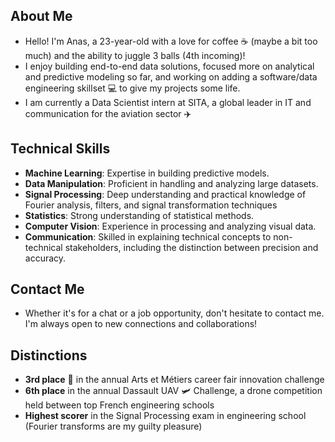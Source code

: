 ## About Me
* Hello! I'm Anas, a 23-year-old with a love for coffee ☕ (maybe a bit too much) and the ability to juggle 3 balls (4th incoming)!
* I enjoy building end-to-end data solutions, focused more on analytical and predictive modeling so far, and working on adding a software/data engineering skillset 💻 to give my projects some life.
* I am currently a Data Scientist intern at SITA, a global leader in IT and communication for the aviation sector ✈️

## Technical Skills
* **Machine Learning**: Expertise in building predictive models.
* **Data Manipulation**: Proficient in handling and analyzing large datasets.
* **Signal Processing**: Deep understanding and practical knowledge of Fourier analysis, filters, and signal transformation techniques
* **Statistics**: Strong understanding of statistical methods.
* **Computer Vision**: Experience in processing and analyzing visual data.
* **Communication**: Skilled in explaining technical concepts to non-technical stakeholders, including the distinction between precision and accuracy.
  
## Contact Me
* Whether it's for a chat or a job opportunity, don't hesitate to contact me. I'm always open to new connections and collaborations!

## Distinctions
* **3rd place** 🥉 in the annual Arts et Métiers career fair innovation challenge
* **6th place** in the annual Dassault UAV 🛩️ Challenge, a drone competition held between top French engineering schools
* **Highest scorer** in the Signal Processing exam in engineering school (Fourier transforms are my guilty pleasure)
